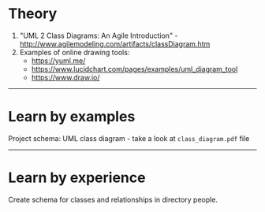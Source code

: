 # Theory

1. "UML 2 Class Diagrams: An Agile Introduction" - http://www.agilemodeling.com/artifacts/classDiagram.htm
2. Examples of online drawing tools:
    - https://yuml.me/
    - https://www.lucidchart.com/pages/examples/uml_diagram_tool
    - https://www.draw.io/


---------------

# Learn by examples

Project schema: UML class diagram
    - take a look at `class_diagram.pdf` file



---------------

# Learn by experience

Create schema for classes and relationships in directory people.




